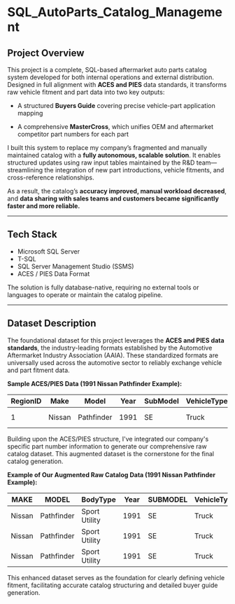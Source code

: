 # SQL_AutoParts_Catalog_Management

## Project Overview

This project is a complete, SQL-based aftermarket auto parts catalog system developed for both internal operations and external distribution. Designed in full alignment with **ACES and PIES** data standards, it transforms raw vehicle fitment and part data into two key outputs:

- A structured **Buyers Guide** covering precise vehicle-part application mapping

- A comprehensive **MasterCross**, which unifies OEM and aftermarket competitor part numbers for each part

I built this system to replace my company’s fragmented and manually maintained catalog with a **fully autonomous, scalable solution**. It enables structured updates using raw input tables maintained by the R&D team—streamlining the integration of new part introductions, vehicle fitments, and cross-reference relationships.

As a result, the catalog’s **accuracy improved, manual workload decreased**, and **data sharing with sales teams and customers became significantly faster and more reliable.**

---

## Tech Stack

- Microsoft SQL Server
- T-SQL
- SQL Server Management Studio (SSMS)
- ACES / PIES Data Format

The solution is fully database-native, requiring no external tools or languages to operate or maintain the catalog pipeline.

---

## Dataset Description

The foundational dataset for this project leverages the **ACES and PIES data standards**, the industry-leading formats established by the Automotive Aftermarket Industry Association (AAIA). These standardized formats are universally used across the automotive sector to reliably exchange vehicle and part fitment data.

**Sample ACES/PIES Data (1991 Nissan Pathfinder Example):**

| RegionID | Make | Model | Year | SubModel | VehicleType | FuelTypeName | DriveTypeName | TransmissionControlTypeName | BodyType | BodyNumDoors | BaseVehicleID | AspirationName | EngineBaseID | Liter | CC | CID | Cylinders | BlockType | SteeringSystemName | SteeringTypeName | VehicleID | BodyTypeID | BodyNumDoorsID | DriveTypeID | BrakeABSName | CylinderHeadTypeName |
|----------|------|-------|------|----------|-------------|--------------|---------------|-----------------------------|----------|--------------|---------------|----------------|--------------|-------|----|-----|-----------|-----------|--------------------|------------------|-----------|------------|----------------|-------------|--------------|----------------------|
| 1 | Nissan | Pathfinder | 1991 | SE | Truck | GAS | 4WD | Automatic | Sport Utility | 4 | 12345 | Naturally Aspirated | 678 | 3.0 | 2960 | 181 | 6 | V | Power | Rack & Pinion | 54321 | 5 | 4 | 4 | 4-Wheel ABS | SOHC |

Building upon the ACES/PIES structure, I've integrated our company's specific part number information to generate our comprehensive raw catalog dataset. This augmented dataset is the cornerstone for the final catalog generation.

**Example of Our Augmented Raw Catalog Data (1991 Nissan Pathfinder Example):**

| MAKE | MODEL | BodyType | Year | SUBMODEL | VehicleType | BodyNumDoors | MfrBodyCode | YrMax | COMMENTS | DETAILS | AAIAPARTTERMINOLOGY | AAIAPOSITION | QUANTITY | TSPARTID | TSPARTIDLR | MEXICO | Liter | Cylinders | AspirationName | FuelTypeName | DriveTypeName | Submodel_RockAuto | CanK | Opposite_Side_PARTID |
|------|-------|----------|------|----------|-------------|--------------|-------------|-------|----------|---------|--------------------|--------------|----------|----------|------------|--------|-------|-----------|----------------|--------------|---------------|-------------------|------|----------------------|
| Nissan | Pathfinder | Sport Utility | 1991 | SE | Truck | 4 | NULL | 1991 | NULL | NULL | Liftgate Lift Support | NULL | 2 | 611321 | 611321 | YES | 3.0 | 6 | Naturally Aspirated | GAS | 4WD | SE | YES | NULL |
| Nissan | Pathfinder | Sport Utility | 1991 | SE | Truck | 4 | NULL | 1991 | NULL | NULL | Back Glass Lift Support | Left | 1 | 612921 | 612921 | YES | 3.0 | 6 | Naturally Aspirated | GAS | 4WD | SE | YES | 612917 |
| Nissan | Pathfinder | Sport Utility | 1991 | SE | Truck | 4 | NULL | 1991 | NULL | NULL | Back Glass Lift Support | Right | 1 | 612917 | 612917 | YES | 3.0 | 6 | Naturally Aspirated | GAS | 4WD | SE | YES | 612921 |

This enhanced dataset serves as the foundation for clearly defining vehicle fitment, facilitating accurate catalog structuring and detailed buyer guide generation.







